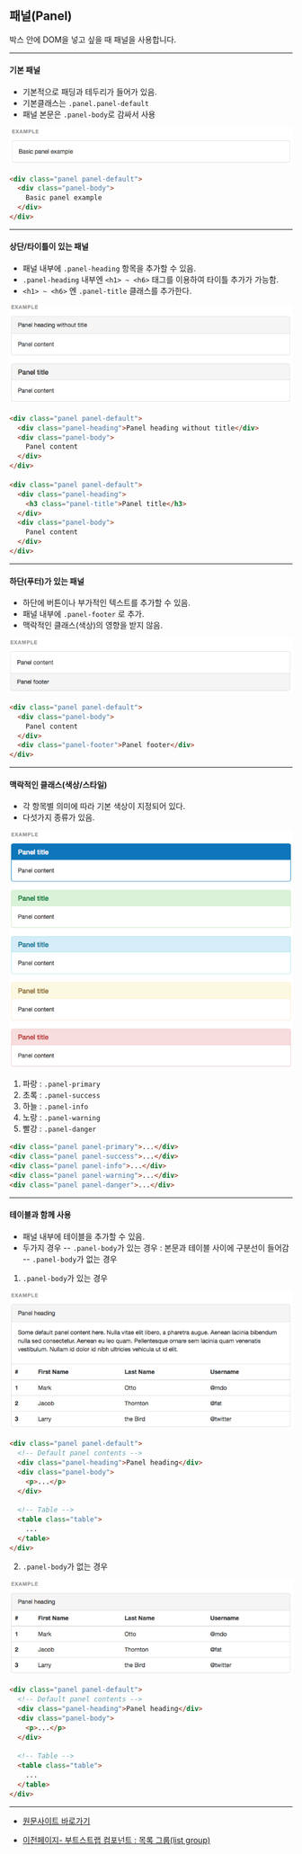 ## 패널(Panel)

박스 안에 DOM을 넣고 싶을 때 패널을 사용합니다.

---

#### 기본 패널

- 기본적으로 패딩과 테두리가 들어가 있음.
- 기본클래스는 `.panel.panel-default`
- 패널 본문은 `.panel-body`로 감싸서 사용

![스크린샷](../images/bootstrap-cp-panel-01.png)

```html
<div class="panel panel-default">
  <div class="panel-body">
    Basic panel example
  </div>
</div>
```

---

#### 상단/타이틀이 있는 패널

- 패널 내부에 `.panel-heading` 항목을 추가할 수 있음.
- `.panel-heading` 내부엔 `<h1> ~ <h6>` 태그를 이용하여 타이틀 추가가 가능함.
- `<h1> ~ <h6>` 엔 `.panel-title` 클래스를 추가한다.

![스크린샷](../images/bootstrap-cp-panel-02.png)

```html
<div class="panel panel-default">
  <div class="panel-heading">Panel heading without title</div>
  <div class="panel-body">
    Panel content
  </div>
</div>

<div class="panel panel-default">
  <div class="panel-heading">
    <h3 class="panel-title">Panel title</h3>
  </div>
  <div class="panel-body">
    Panel content
  </div>
</div>
```

---

#### 하단(푸터)가 있는 패널

- 하단에 버튼이나 부가적인 텍스트를 추가할 수 있음.
- 패널 내부에 `.panel-footer` 로 추가.
- 맥락적인 클래스(색상)의 영향을 받지 않음.

![스크린샷](../images/bootstrap-cp-panel-03.png)

```html
<div class="panel panel-default">
  <div class="panel-body">
    Panel content
  </div>
  <div class="panel-footer">Panel footer</div>
</div>
```

---

#### 맥락적인 클래스(색상/스타일)

- 각 항목별 의미에 따라 기본 색상이 지정되어 있다.
- 다섯가지 종류가 있음.

![스크린샷](../images/bootstrap-cp-panel-04.png)

1. 파랑 : `.panel-primary`
2. 초록 : `.panel-success`
3. 하늘 : `.panel-info`
4. 노랑 : `.panel-warning`
5. 빨강 : `.panel-danger`

```html
<div class="panel panel-primary">...</div>
<div class="panel panel-success">...</div>
<div class="panel panel-info">...</div>
<div class="panel panel-warning">...</div>
<div class="panel panel-danger">...</div>
```

---

#### 테이블과 함께 사용

- 패널 내부에 테이블을 추가할 수 있음.
- 두가지 경우
-- `.panel-body`가 있는 경우 : 본문과 테이블 사이에 구분선이 들어감
-- `.panel-body`가 없는 경우

1. `.panel-body`가 있는 경우

![스크린샷](../images/bootstrap-cp-panel-05.png)

```html
<div class="panel panel-default">
  <!-- Default panel contents -->
  <div class="panel-heading">Panel heading</div>
  <div class="panel-body">
    <p>...</p>
  </div>

  <!-- Table -->
  <table class="table">
    ...
  </table>
</div>
```

2. `.panel-body`가 없는 경우

![스크린샷](../images/bootstrap-cp-panel-06.png)

```html
<div class="panel panel-default">
  <!-- Default panel contents -->
  <div class="panel-heading">Panel heading</div>
  <div class="panel-body">
    <p>...</p>
  </div>

  <!-- Table -->
  <table class="table">
    ...
  </table>
</div>
```


---

* [원문사이트 바로가기](http://getbootstrap.com/components/#panels)

* [이전페이지- 부트스트랩 컴포넌트 : 목록 그룹(list group)](component-list-group.md)